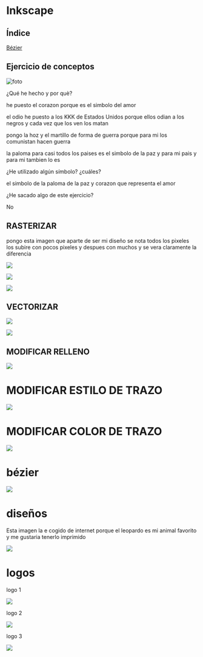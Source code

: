 # Inkscape

## Índice

 [Bézier](#bézier)
 
 


## Ejercicio de conceptos

![foto](https://github.com/marcoshens/soldadura-y-dise-/blob/main/Captura%20de%20pantalla%20de%202021-03-24%2010-49-25.png)

¿Qué he hecho y por què?

he puesto el corazon porque es el simbolo del amor

el odio he puesto a los KKK de Estados Unidos porque ellos odian a los negros y cada vez que los ven los matan

pongo la hoz y el martillo de forma de guerra porque para mi los comunistan hacen guerra

la paloma para casi todos los paises es el simbolo de la paz y para mi pais y para mi tambien lo es

¿He utilizado algún símbolo? ¿cuáles?

el simbolo de la paloma de la paz y corazon que representa el amor

¿He sacado algo de este ejercicio?

No

## RASTERIZAR

pongo esta imagen que aparte de ser mi diseño se nota todos los pixeles los subire con pocos pixeles y despues con muchos y se vera claramente la diferencia

![](https://github.com/marcoshens/soldadura-y-dise-/blob/main/rasterizado%206%20pp.png)

![](https://github.com/marcoshens/soldadura-y-dise-/blob/main/rasterizado%2066%20pp.png)

![](https://github.com/marcoshens/soldadura-y-dise-/blob/main/rasterizado2000%20pixeles%20pp.png)

## VECTORIZAR 

![](https://github.com/marcoshens/soldadura-y-dise-/blob/main/leon%20rosa.jpg.svg)

![](https://user-images.githubusercontent.com/78345826/112464935-66732400-8d64-11eb-83fe-79256aab2c74.png)

## MODIFICAR RELLENO

![](https://github.com/marcoshens/soldadura-y-dise-/blob/main/Captura%20de%20pantalla%20de%202021-03-25%2012-23-11.png)

# MODIFICAR ESTILO DE TRAZO

![](https://github.com/marcoshens/soldadura-y-dise-/blob/main/Captura%20de%20pantalla%20de%202021-03-25%2012-43-55.png)

# MODIFICAR COLOR DE TRAZO

![](https://github.com/marcoshens/soldadura-y-dise-/blob/main/Captura%20de%20pantalla%20de%202021-03-25%2012-24-22.png)

# bézier

![](https://github.com/marcoshens/soldadura-y-dise-/blob/main/captura%20recta%20y%20curva.png)

# diseños

Esta imagen la e cogido de internet porque el leopardo es mi animal favorito y me gustaria tenerlo imprimido

![](https://github.com/marcoshens/soldadura-y-dise-/blob/main/dise%C3%B1o%20inks.jpg.svg)

# logos

logo 1

![](https://github.com/marcoshens/soldadura-y-dise-/blob/main/Captura%20de%20pantalla%20de%202021-04-08%2010-49-53.png)

logo 2

![](https://github.com/marcoshens/soldadura-y-dise-/blob/main/Captura%20de%20pantalla%20de%202021-04-08%2012-23-04.png)

logo 3 

![](https://github.com/marcoshens/soldadura-y-dise-/blob/main/orno.svg)


